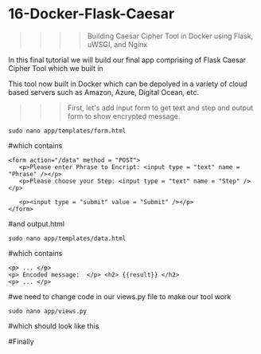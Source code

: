 # 16-Docker-Flask-Caesar
>>>>   Building Caesar Cipher Tool  in Docker using Flask, uWSGI, and Nginx

In this final tutorial we will build our final app comprising of Flask Caesar Cipher Tool which we built in 


This tool now built in Docker which can be depolyed in a variety of cloud based servers such as Amazon, Azure, Digital Ocean, etc.

>>> First, let's add input form to get text and step and output form to show encrypted message.

    sudo nano app/templates/form.html

#which contains

    <form action="/data" method = "POST">
       <p>Please enter Phrase to Encript: <input type = "text" name = "Phrase" /></p>
       <p>Please choose your Step: <input type = "text" name = "Step" /></p>
   
       <p><input type = "submit" value = "Submit" /></p>
    </form>

#and output.html

    sudo nano app/templates/data.html

#which contains

    <p> ... </p>
    <p> Encoded message:  </p> <h2> {{result}} </h2>
    <p> ... </p>

#we need to change code in our views.py file to make our tool work

    sudo nano app/views.py
    
 #which should look like this
 
 
#Finally 

